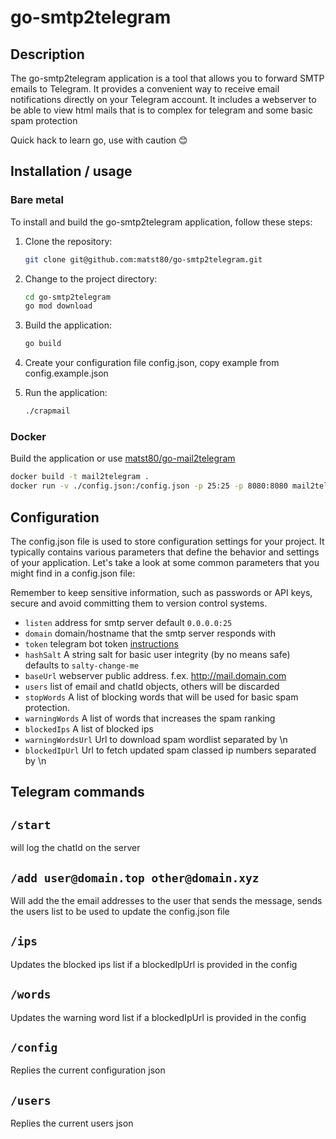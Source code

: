 # go-smtp2telegram

## Description

The go-smtp2telegram application is a tool that allows you to forward SMTP emails to Telegram. It provides a convenient way to receive email notifications directly on your Telegram account. It includes a webserver to be able to view html mails that is to complex for telegram and some basic spam protection

Quick hack to learn go, use with caution 😊

## Installation / usage

### Bare metal
To install and build the go-smtp2telegram application, follow these steps:

1. Clone the repository:

	```bash
	git clone git@github.com:matst80/go-smtp2telegram.git
	```

2. Change to the project directory:

	```bash
	cd go-smtp2telegram
	go mod download
	```

3. Build the application:

	```bash
	go build
	```

4. Create your configuration file config.json, copy example from config.example.json

5. Run the application:

	```bash
	./crapmail
	```

### Docker
Build the application or use [matst80/go-mail2telegram](https://hub.docker.com/r/matst80/go-mail2telegram)

```bash
docker build -t mail2telegram .
docker run -v ./config.json:/config.json -p 25:25 -p 8080:8080 mail2telegram
```

## Configuration

The config.json file is used to store configuration settings for your project. It typically contains various parameters that define the behavior and settings of your application. Let's take a look at some common parameters that you might find in a config.json file:

Remember to keep sensitive information, such as passwords or API keys, secure and avoid committing them to version control systems.

* `listen` address for smtp server default `0.0.0.0:25` 
* `domain` domain/hostname that the smtp server responds with
* `token` telegram bot token [instructions](https://core.telegram.org/bots/tutorial)
* `hashSalt` A string salt for basic user integrity (by no means safe) defaults to `salty-change-me`
* `baseUrl` webserver public address. f.ex. http://mail.domain.com
* `users` list of email and chatId objects, others will be discarded
* `stopWords` A list of blocking words that will be used for basic spam protection. 
* `warningWords` A list of words that increases the spam ranking
* `blockedIps` A list of blocked ips
* `warningWordsUrl` Url to download spam wordlist separated by \n
* `blockedIpUrl` Url to fetch updated spam classed ip numbers separated by \n

## Telegram commands

## `/start` 
will log the chatId on the server

## `/add user@domain.top other@domain.xyz`
Will add the the email addresses to the user that sends the message, sends the users list to be used to update the config.json file

## `/ips`
Updates the blocked ips list if a blockedIpUrl is provided in the config

## `/words`
Updates the warning word list if a blockedIpUrl is provided in the config

## `/config`
Replies the current configuration json

## `/users`
Replies the current users json
